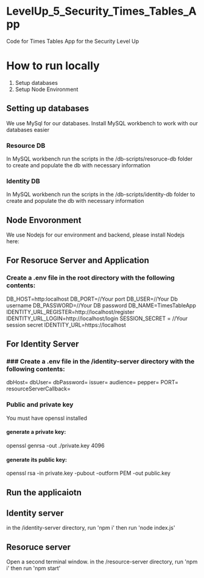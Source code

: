 # LevelUp_5_Security_Times_Tables_App
Code for Times Tables App for the Security Level Up

# How to run locally
1. Setup databases
2. Setup Node Environment

## Setting up databases
We use MySql for our databases. Install MySQL workbench to work with our databases easier

### Resource DB
In MySQL workbench run the scripts in the /db-scripts/resoruce-db folder to create and populate the db with necessary information

### Identity DB
In MySQL workbench run the scripts in the /db-scripts/identity-db folder to create and populate the db with necessary information

## Node Envoronment
We use Nodejs for our environment and backend, please install Nodejs here:
 
## For Resoruce Server and Application

### Create a .env file in the root directory with the following contents:

DB_HOST=http:localhost
DB_PORT=//Your port
DB_USER=//Your Db username
DB_PASSWORD=//Your DB password
DB_NAME=TimesTableApp
IDENTITY_URL_REGISTER=http://localhost/register
IDENTITY_URL_LOGIN=http://localhost/login
SESSION_SECRET = //Your session secret
IDENTITY_URL=https://localhost

## For Identity Server

### ### Create a .env file in the /identity-server directory with the following contents:
dbHost=
dbUser=
dbPassword=
issuer=
audience=
pepper=
PORT=
resourceServerCallback=

### Public and private key
You must have openssl installed
#### generate a private key:  
openssl genrsa -out ./private.key 4096  
#### generate its public key:  
openssl rsa -in private.key -pubout -outform PEM -out public.key 

## Run the applicaiotn

## Identity server
in the /identity-server directory, run 'npm i'
then run 'node index.js'

## Resoruce server
Open a second terminal window. in the /resource-server directory, run 'npm i'
then run 'npm start'
